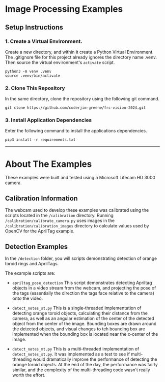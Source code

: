 # Image Processing Examples


## Setup Instructions
### 1.  Create a Virtual Environment.
Create a new directory, and within it create a Python Virtual Environment.  The .gitignore file for this project already ignores the directory name .venv.  Then source the virtual environment's ```activate``` script.

```
python3 -m venv .venv
source .venv/bin/activate
```

### 2.  Clone This Repository
In the same directory, clone the repository using the following git command.

```
git clone https://github.com/coderjim-greene/frc-vision-2024.git
```

### 3.  Install Application Dependencies
Enter the following command to install the applications dependencies.

```
pip3 install -r requirements.txt
```

---


# About The Examples
These examples were built and tested using a Microsoft Lifecam HD 3000 camera.  

## Calibration Information
The webcam used to develop these examples was calibrated using the scripts located in the ```/calibration``` directory.  Running ```/calibration/calibrate_camera.py``` uses images in the ```/calibration/calibration_images``` directory to calculate values used by OpenCV for the AprilTag example.


## Detection Examples
In the ```/detection``` folder, you will scripts demonstrating detection of orange toroid rings and AprilTags.  

The example scripts are:

- ```apriltag_pose_detection```
This script demonstrates detecting Apriltag objects in a video stream from the webcam, and projecting the pose of the tags (essentially the direction the tags face relative to the camera) onto the video.

- ```detect_notes_st.py```
This is a single-threaded implementation of detecting orange toroid objects, calculating their distance from the camera, as well as an angular estimation of the center of the detected object from the center of the image.  Bounding boxes are drawn around the detected objects, and visual changes to teh bounding box are implemented when the bounding box is located near the x-center of the image.

- ```detect_notes_mt.py```
This is a multi-threaded implementation of ```detect_notes_st.py```.  It was implemented as a test to see if multi-threading would dramatically improve the performance of detecting the orange toroid objects.  At the end of the day, the performance was fairly similar, and the complexity of the multi-threading code wasn't really worth the effort.




